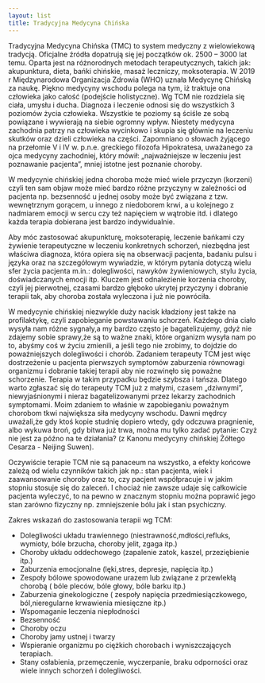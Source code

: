 ```yaml
---
layout: list
title: Tradycyjna Medycyna Chińska
---
```


Tradycyjna Medycyna Chińska (TMC) to system medyczny z wielowiekową tradycją. Oficjalne źródła dopatrują się jej początków ok. 2500 – 3000 lat temu. Oparta jest na różnorodnych metodach terapeutycznych, takich jak: akupunktura, dieta, bańki chińskie, masaż leczniczy, moksoterapia. W 2019 r Międzynarodowa Organizacja Zdrowia (WHO) uznała Medycynę Chińską za naukę. Piękno medycyny wschodu polega na tym, iż traktuje ona człowieka jako całość (podejście holistyczne). Wg TCM nie rozdziela się ciała, umysłu i ducha. Diagnoza i leczenie odnosi się do wszystkich 3 poziomów życia człowieka. Wszystkie te poziomy są ściśle ze sobą powiązane i wywierają na siebie ogromny wpływ. Niestety medycyna zachodnia patrzy na człowieka wycinkowo i skupia się głównie na leczeniu skutków oraz dzieli człowieka na części. Zapomniano o słowach żyjącego na przełomie V i IV w. p.n.e. greckiego filozofa Hipokratesa, uważanego za ojca medycyny zachodniej, który mówił: „najważniejsze w leczeniu jest poznawanie pacjenta”, mniej istotne jest poznanie choroby.

W medycynie chińskiej jedna choroba może mieć wiele przyczyn (korzeni) czyli ten sam objaw może mieć bardzo różne przyczyny w zależności od pacjenta np. bezsenność u jednej osoby może być związana z tzw. wewnętrznym gorącem, u innego z niedoborem krwi, a u kolejnego z nadmiarem emocji w sercu czy też napięciem w wątrobie itd. i dlatego każda terapia dobierana jest bardzo indywidualnie.

Aby móc zastosować akupunkturę, moksoterapię, leczenie bańkami czy żywienie terapeutyczne w leczeniu konkretnych schorzeń, niezbędna jest właściwa diagnoza, która opiera się na obserwacji pacjenta, badaniu pulsu i języka oraz na szczegółowym wywiadzie, w którym pytania dotyczą wielu sfer życia pacjenta m.in.: dolegliwości, nawyków żywieniowych, stylu życia, doświadczanych emocji itp. Kluczem jest odnalezienie korzenia choroby, czyli jej pierwotnej, czasami bardzo głęboko ukrytej przyczyny i dobranie terapii tak, aby choroba została wyleczona i już nie powróciła.

W medycynie chińskiej niezwykle duży nacisk kładziony jest także na profilaktykę, czyli zapobieganie powstawaniu schorzeń. Każdego dnia ciało wysyła nam różne sygnały,a my bardzo często je bagatelizujemy, gdyż nie zdajemy sobie sprawy,że są to ważne znaki, które organizm wysyła nam po to, abyśmy coś w życiu zmienili, a jeśli tego nie zrobimy, to dojdzie do poważniejszych dolegliwości i chorób. Zadaniem terapeuty TCM jest więc dostrzeżenie u pacjenta pierwszych symptomów zaburzenia równowagi organizmu i dobranie takiej terapii aby nie rozwinęło się poważne schorzenie. Terapia w takim przypadku będzie szybsza i tańsza. Dlatego warto zgłaszać się do terapeuty TCM już z małymi, czasem „dziwnymi”, niewyjaśnionymi i nieraz bagatelizowanymi przez lekarzy zachodnich symptomami. Moim zdaniem to właśnie w zapobieganiu poważnym chorobom tkwi największa siła medycyny wschodu. Dawni mędrcy uważali,że gdy ktoś kopie studnię dopiero wtedy, gdy odczuwa pragnienie, albo wykuwa broń, gdy bitwa już trwa, można mu tylko zadać pytanie: Czyż nie jest za późno na te działania? (z Kanonu medycyny chińskiej Żółtego Cesarza - Neijing Suwen).

Oczywiście terapie TCM nie są panaceum na wszystko, a efekty końcowe zależą od wielu czynników takich jak np.: stan pacjenta, wiek i zaawansowanie choroby oraz to, czy pacjent współpracuje i w jakim stopniu stosuje się do zaleceń. I chociaż nie zawsze udaje się całkowicie pacjenta wyleczyć, to na pewno w znacznym stopniu można poprawić jego stan zarówno fizyczny np. zmniejszenie bólu jak i stan psychiczny.

Zakres wskazań do zastosowania terapii wg TCM:

- Dolegliwości układu trawiennego (niestrawność,mdłości,refluks, wymioty, bóle brzucha, choroby jelit, zgaga itp.)
- Choroby układu oddechowego (zapalenie zatok, kaszel, przeziębienie itp.)
- Zaburzenia emocjonalne (lęki,stres, depresje, napięcia itp.)
- Zespoły bólowe spowodowane urazem lub związane z przewlekłą chorobą ( bóle pleców, bóle głowy, bóle barku itp.)
- Zaburzenia ginekologiczne ( zespoły napięcia przedmiesiączkowego, ból,nieregularne krwawienia miesięczne itp.)
- Wspomaganie leczenia niepłodności
- Bezsenność
- Choroby oczu
- Choroby jamy ustnej i twarzy     
- Wspieranie organizmu po ciężkich chorobach i wyniszczających terapiach.     
- Stany osłabienia, przemęczenie, wyczerpanie, braku odporności oraz wiele innych schorzeń i dolegliwości.

